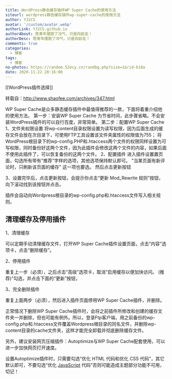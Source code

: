 ```yaml
---
title: WordPress静态缓存插件WP Super Cache的使用方法
siteurl: wordpress静态缓存插件wp-super-cache的使用方法
author: YJ2CS
avatar: '/custom/avatar.webp'
authorLink: YJ2CS.github.io
authorAbout: 愿青年摆脱了冷气，只是向前走！
authorDesc: 愿青年摆脱了冷气，只是向前走！
comments: true
categories:
  - 博客
tags:
  - 博客
no-photos: https://random.52ecy.cn/randbg.php?size=1&rid-b18a
date: 2020-11-22 20:16:00
---
```

[[WordPress插件选择]]

转载自：<http://www.shaofee.com/archives/347.html>

WP Super Cache是众多静态缓存插件中最值得推荐的一款，下面将着重介绍他的使用方法。
第一步：安装WP Super Cache
为节省时间，此步骤省略。不会安装WordPress插件的可以自行百度，非常简单。
第二步：配置WP Super Cache
1、文件夹权限设置
将wp-content目录权限设置为读写权限，因为后面生成的缓存文件会放在次目录下，可使用FTP工具设置该文件夹属性的权限值为755；
将WordPress根目录下的wp-config.PHP和.htaccess两个文件的权限同样设置为可写权限，同时备份好这两个文件，因为此插件会修改这两个文件的内容，如果后面不使用此插件了，可以恢复备份的这两个文件。
2、配置插件
进入插件设置置页面，勾选所有带有“推荐”字样的选项，其他选项保持默认即可。
"当某页面有新评论时，只刷新该页面的缓存" 这一项也要选。
然后点击更新按钮

3、设置完毕后，点击更新按钮，会提示你点击“更新 Mod_Rewrite 规则”按钮，向下滚动找到该按钮并点击。

插件会自动向Wordpress根目录的wp-config.php和.htaccess文件写入相关规则。

## 清理缓存及停用插件

1、清理缓存

可以定期手动清理缓存文件，打开WP Super Cache插件设置页面，点击“内容”选项卡，点击“删除缓存”。

2、停用插件

重复上一步（必须），之后点击“高级”选项卡，取消“启用缓存以便加快访问。 (推荐)”勾选，并点击下面的“更新”按钮，

3、完全删除插件

重复上面两步（必须），然后进入插件页面停用WP Super Cache插件，并删除。

正常情况下删除WP Super Cache插件时，会将之前插件所修改和创建的缓存文件夹一并删除，但也可能有例外。所以，登录Ftp客户端，用之前备份的wp-config.php和.htaccess文件覆盖Wordpress根目录的同名文件，并删除wp-content目录的cache文件夹，这样才能完全卸载并彻底删除缓存文件。

另外，建议安装网页压缩插件：Autoptimize与WP Super Cache配套使用，可以进一步加快网页打开速度。

设置Autoptimize插件时，只需要勾选“优化 HTML 代码和优化 CSS 代码”，其它默认即可，不要勾选“优化 [JavaScript](http://lib.csdn.net/base/javascript) 代码”否则可能造成主题部分功能不可用，切记！
